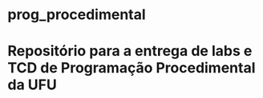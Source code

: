 # prog_procedimental
# Repositório para a entrega de labs e TCD de Programação Procedimental da UFU
